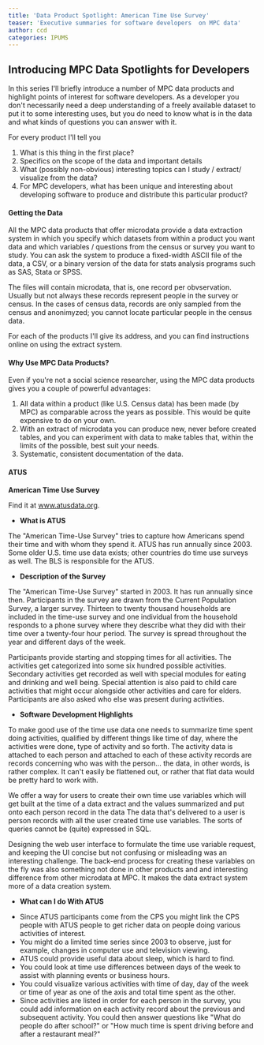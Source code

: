 ```yaml
---
title: 'Data Product Spotlight: American Time Use Survey'
teaser: 'Executive summaries for software developers  on MPC data'
author: ccd
categories: IPUMS
---
```



##    Introducing MPC Data Spotlights for Developers

In this series I'll briefly introduce  a number of MPC data products and highlight points of interest for software developers.  As a developer you don't necessarily need a deep understanding of a freely available dataset to put it to some interesting uses, but you do need to know what is in the data and what kinds of questions you can answer with it.

For every product I'll tell you 

1. What is  this thing in the first place? 
2. Specifics on the scope of the data and important details 
3. What (possibly non-obvious) interesting topics can I study / extract/ visualize  from the data? 
4. For MPC developers, what has been  unique and interesting about developing software to produce and distribute this particular product?

#### Getting the Data

All the MPC data products that offer microdata provide a data extraction system in which you specify  which datasets from within a product you want data and which variables / questions from the census or survey you want to study.  You can ask the system to produce a fixed-width ASCII file of the data, a CSV, or a binary version of the data for stats analysis programs such as SAS, Stata or SPSS. 

The files will  contain microdata, that is, one record per obvservation. Usually but not always these records represent people in the survey or census. In the cases of census data, records are only sampled from the census and anonimyzed; you cannot locate particular people in the census data.

For each of the products I'll give its address, and you can find instructions online on using the extract system.

#### Why Use MPC Data Products?

Even if you're not a social science researcher, using the MPC data products gives you a couple of powerful advantages: 

1. All data within a product (like U.S. Census data) has been made (by MPC) as comparable across the years as possible. This would be quite expensive to do on your own.
2.   With an extract of microdata you can produce new, never before created tables, and you can experiment with data to make tables that, within the limits of the possible,   best suit your needs.
3.  Systematic, consistent documentation of the data.


####  __ATUS__

__American Time Use Survey__

Find it at <a href="www.atusdata.org"> www.atusdata.org</a>.

-  **What is ATUS** 

The "American Time-Use Survey" tries to capture how Americans spend their time and with whom they spend it. ATUS has run annually since 2003. Some older U.S. time use data exists; other countries do time use surveys as well. The BLS is responsible for the ATUS. 

 - **Description of the Survey** 
 
 The "American Time-Use Survey" started in 2003. It has run annually since then. Participants in the survey are drawn from the Current Population Survey, a larger survey. Thirteen to twenty thousand households are included in the time-use survey and one individual from the household responds to a phone survey where they describe what they did with their time over a twenty-four hour period. The survey is spread throughout the year and different days of the week. 
 
 Participants provide starting and stopping times for all activities. The activities get categorized into some six hundred possible activities. Secondary activities get recorded as well with special  modules for eating and drinking and well being. Special attention is also paid to child care activities that might occur alongside other activities and care for elders. Participants are also asked who else was present during activities.
 
 - **Software Development Highlights**
 
 To make good use of the time use data one needs to summarize time spent doing activities, qualified by different things like time of day, where the activities were done, type of activity and so forth. The activity data is attached to each person and attached to each of these activity records are records concerning who was with the person... the data, in other words, is rather complex. It can't easily be flattened out, or rather that flat data would be  pretty hard to work with. 
 
 We offer a way for users to create their own time use variables which will get built at the time of a data extract and the values summarized and put onto each person record in the data  The data that's delivered to a user is person records with all the user created time use variables. The sorts of queries cannot be (quite) expressed in SQL. 
 
 Designing the web user interface to formulate the time use variable request, and keeping the UI concise but not confusing or misleading was an interesting challenge. The back-end process for creating these variables on the fly was also something not done in other products and and interesting difference from other microdata at MPC. It makes the data extract system more of a data creation system.
  
 
- **What can I do With ATUS** 

* Since ATUS participants  come from the CPS you might link the CPS people with ATUS people to get richer data on people doing various activities of interest. 
* You might do a limited time series since 2003 to observe, just for example, changes in computer use and television viewing.
* ATUS could provide useful data about sleep, which is hard to find. 
* You could look at time use differences between days of the week to assist with planning events or business hours.
* You could visualize various activities with time of day, day of the week or time of year as one of the axis and total time spent as the other.
* Since activities are listed in order for each person in the survey, you could add information on each activity record about the previous and subsequent activity. You could then answer questions like "What do people do after school?" or "How much time is spent driving before and after a restaurant meal?"
